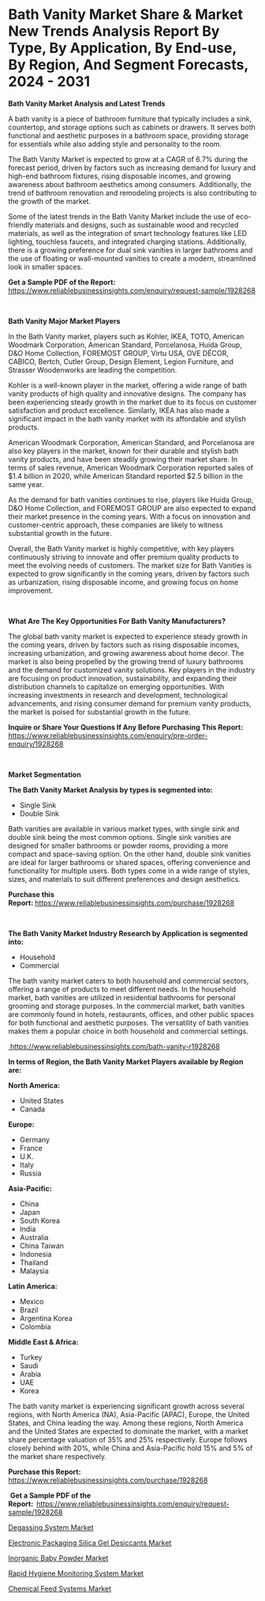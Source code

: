 <p><h1>Bath Vanity Market Share & Market New Trends Analysis Report By Type, By Application, By End-use, By Region, And Segment Forecasts, 2024 - 2031</h1></p><p><strong>Bath Vanity Market Analysis and Latest Trends</strong></p>
<p><p>A bath vanity is a piece of bathroom furniture that typically includes a sink, countertop, and storage options such as cabinets or drawers. It serves both functional and aesthetic purposes in a bathroom space, providing storage for essentials while also adding style and personality to the room.</p><p>The Bath Vanity Market is expected to grow at a CAGR of 6.7% during the forecast period, driven by factors such as increasing demand for luxury and high-end bathroom fixtures, rising disposable incomes, and growing awareness about bathroom aesthetics among consumers. Additionally, the trend of bathroom renovation and remodeling projects is also contributing to the growth of the market.</p><p>Some of the latest trends in the Bath Vanity Market include the use of eco-friendly materials and designs, such as sustainable wood and recycled materials, as well as the integration of smart technology features like LED lighting, touchless faucets, and integrated charging stations. Additionally, there is a growing preference for dual sink vanities in larger bathrooms and the use of floating or wall-mounted vanities to create a modern, streamlined look in smaller spaces.</p></p>
<p><strong>Get a Sample PDF of the Report:&nbsp;</strong> <a href="https://www.reliablebusinessinsights.com/enquiry/request-sample/1928268">https://www.reliablebusinessinsights.com/enquiry/request-sample/1928268</a></p>
<p>&nbsp;</p>
<p><strong>Bath Vanity Major Market Players</strong></p>
<p><p>In the Bath Vanity market, players such as Kohler, IKEA, TOTO, American Woodmark Corporation, American Standard, Porcelanosa, Huida Group, D&O Home Collection, FOREMOST GROUP, Virtu USA, OVE DÉCOR, CABICO, Bertch, Cutler Group, Design Element, Legion Furniture, and Strasser Woodenworks are leading the competition. </p><p>Kohler is a well-known player in the market, offering a wide range of bath vanity products of high quality and innovative designs. The company has been experiencing steady growth in the market due to its focus on customer satisfaction and product excellence. Similarly, IKEA has also made a significant impact in the bath vanity market with its affordable and stylish products. </p><p>American Woodmark Corporation, American Standard, and Porcelanosa are also key players in the market, known for their durable and stylish bath vanity products, and have been steadily growing their market share. In terms of sales revenue, American Woodmark Corporation reported sales of $1.4 billion in 2020, while American Standard reported $2.5 billion in the same year. </p><p>As the demand for bath vanities continues to rise, players like Huida Group, D&O Home Collection, and FOREMOST GROUP are also expected to expand their market presence in the coming years. With a focus on innovation and customer-centric approach, these companies are likely to witness substantial growth in the future. </p><p>Overall, the Bath Vanity market is highly competitive, with key players continuously striving to innovate and offer premium quality products to meet the evolving needs of customers. The market size for Bath Vanities is expected to grow significantly in the coming years, driven by factors such as urbanization, rising disposable income, and growing focus on home improvement.</p></p>
<p>&nbsp;</p>
<p><strong>What Are The Key Opportunities For Bath Vanity Manufacturers?</strong></p>
<p><p>The global bath vanity market is expected to experience steady growth in the coming years, driven by factors such as rising disposable incomes, increasing urbanization, and growing awareness about home decor. The market is also being propelled by the growing trend of luxury bathrooms and the demand for customized vanity solutions. Key players in the industry are focusing on product innovation, sustainability, and expanding their distribution channels to capitalize on emerging opportunities. With increasing investments in research and development, technological advancements, and rising consumer demand for premium vanity products, the market is poised for substantial growth in the future.</p></p>
<p><strong>Inquire or Share Your Questions If Any Before Purchasing This Report:</strong> <a href="https://www.reliablebusinessinsights.com/enquiry/pre-order-enquiry/1928268">https://www.reliablebusinessinsights.com/enquiry/pre-order-enquiry/1928268</a></p>
<p>&nbsp;</p>
<p><strong>Market Segmentation</strong></p>
<p><strong>The Bath Vanity Market Analysis by types is segmented into:</strong></p>
<p><ul><li>Single Sink</li><li>Double Sink</li></ul></p>
<p><p>Bath vanities are available in various market types, with single sink and double sink being the most common options. Single sink vanities are designed for smaller bathrooms or powder rooms, providing a more compact and space-saving option. On the other hand, double sink vanities are ideal for larger bathrooms or shared spaces, offering convenience and functionality for multiple users. Both types come in a wide range of styles, sizes, and materials to suit different preferences and design aesthetics.</p></p>
<p><strong>Purchase this Report:&nbsp;</strong><a href="https://www.reliablebusinessinsights.com/purchase/1928268">https://www.reliablebusinessinsights.com/purchase/1928268</a></p>
<p>&nbsp;</p>
<p><strong>The Bath Vanity Market Industry Research by Application is segmented into:</strong></p>
<p><ul><li>Household</li><li>Commercial</li></ul></p>
<p><p>The bath vanity market caters to both household and commercial sectors, offering a range of products to meet different needs. In the household market, bath vanities are utilized in residential bathrooms for personal grooming and storage purposes. In the commercial market, bath vanities are commonly found in hotels, restaurants, offices, and other public spaces for both functional and aesthetic purposes. The versatility of bath vanities makes them a popular choice in both household and commercial settings.</p></p>
<p><a href="https://www.reliablebusinessinsights.com/bath-vanity-r1928268">&nbsp;https://www.reliablebusinessinsights.com/bath-vanity-r1928268</a></p>
<p><strong>In terms of Region, the Bath Vanity Market Players available by Region are:</strong></p>
<p>
    <p> <strong> North America: </strong>
        <ul>
            <li>United States</li>
            <li>Canada</li>
        </ul>
        </p> 
    <p> <strong> Europe: </strong>
        <ul>
            <li>Germany</li>
            <li>France</li>
            <li>U.K.</li>
            <li>Italy</li>
            <li>Russia</li>
        </ul>
        </p> 
    <p> <strong> Asia-Pacific: </strong>
        <ul>
            <li>China</li>
            <li>Japan</li>
            <li>South Korea</li>
            <li>India</li>
            <li>Australia</li>
            <li>China Taiwan</li>
            <li>Indonesia</li>
            <li>Thailand</li>
            <li>Malaysia</li>
        </ul>
        </p> 
    <p> <strong> Latin America: </strong>
        <ul>
            <li>Mexico</li>
            <li>Brazil</li>
            <li>Argentina Korea</li>
            <li>Colombia</li>
        </ul>
        </p> 
    <p> <strong> Middle East & Africa: </strong>
        <ul>
            <li>Turkey</li>
            <li>Saudi</li>
            <li>Arabia</li>
            <li>UAE</li>
            <li>Korea</li>
        </ul>
    </p>
    </p>
<p><p>The bath vanity market is experiencing significant growth across several regions, with North America (NA), Asia-Pacific (APAC), Europe, the United States, and China leading the way. Among these regions, North America and the United States are expected to dominate the market, with a market share percentage valuation of 35% and 25% respectively. Europe follows closely behind with 20%, while China and Asia-Pacific hold 15% and 5% of the market share respectively.</p></p>
<p><strong>Purchase this Report: </strong><a href="https://www.reliablebusinessinsights.com/purchase/1928268">https://www.reliablebusinessinsights.com/purchase/1928268</a></p>
<p>&nbsp;<strong>Get a Sample PDF of the Report:&nbsp;&nbsp;</strong><a href="https://www.reliablebusinessinsights.com/enquiry/request-sample/1928268">https://www.reliablebusinessinsights.com/enquiry/request-sample/1928268</a></p>
<p><strong></strong></p>
<p><p><a href="https://medium.com/@ruth.gibson8095/global-degassing-system-market-exploring-market-share-market-trends-and-future-growth-800b7df61f18">Degassing System Market</a></p><p><a href="https://issuu.com/reportprime-2/docs/electronic-packaging-silica-gel-desiccants-market-">Electronic Packaging Silica Gel Desiccants Market</a></p><p><a href="https://medium.com/@joanne.harris67856/insights-into-the-inorganic-baby-powder-industry-market-financial-status-market-size-and-revenue-ef26e57c4fad">Inorganic Baby Powder Market</a></p><p><a href="https://github.com/BerryGuann/Market-Research-Report-List-1/blob/main/rapid-hygiene-monitoring-system-market.md">Rapid Hygiene Monitoring System Market</a></p><p><a href="https://github.com/beauBlock13/Market-Research-Report-List-1/blob/main/chemical-feed-systems-market.md">Chemical Feed Systems Market</a></p></p>